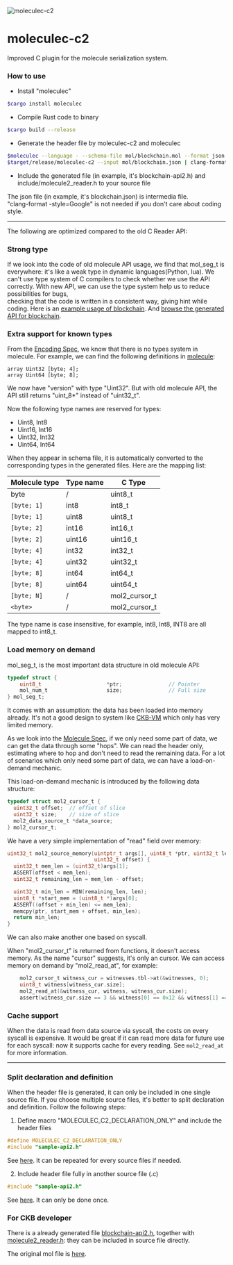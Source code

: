 ![moleculec-c2](https://github.com/XuJiandong/moleculec-c2/workflows/moleculec-c2/badge.svg)

# moleculec-c2
Improved C plugin for the molecule serialization system.

### How to use
- Install "moleculec"
```bash
$cargo install moleculec
```
- Compile Rust code to binary
```bash
$cargo build --release
```
- Generate the header file by moleculec-c2 and moleculec
```bash
$moleculec --language - --schema-file mol/blockchain.mol --format json > mol/blockchain.json
$target/release/moleculec-c2 --input mol/blockchain.json | clang-format -style=Google > tests/blockchain/blockchain-api2.h
```

- Include the generated file (in example, it's blockchain-api2.h) and include/molecule2_reader.h to your source file

The json file (in example, it's blockchain.json) is intermedia file.  
"clang-format -style=Google" is not needed if you don't care about coding style.
_________________


The following are optimized compared to the old C Reader API:
### Strong type
If we look into the code of old molecule API usage, 
we find that mol_seg_t is everywhere: it's like a weak type in dynamic languages(Python, lua). 
We can't use type system of C compilers to check whether we use the API correctly. 
With new API, we can use the type system help us to reduce possibilities for bugs,  
checking that the code is written in a consistent way, giving hint while coding.
Here is an [example usage of blockchain](https://github.com/XuJiandong/moleculec-c2/blob/bf3e045c94a43d03ab5eae16040d10600227f3b2/tests/blockchain/blockchain.c#L13-L44).
And [browse the generated API for blockchain](https://github.com/XuJiandong/moleculec-c2/blob/master/tests/blockchain/blockchain-api2.h).

### Extra support for known types
From the [Encoding Spec](https://github.com/nervosnetwork/molecule/blob/master/docs/encoding_spec.md), we know that there is no types system in molecule.
For example, we can find the following definitions in [molecule](https://github.com/XuJiandong/molecule-toolkit/blob/master/mol/blockchain.mol):
```text
array Uint32 [byte; 4];
array Uint64 [byte; 8];
```
We now have "version" with type "Uint32". But with old molecule API, the API still returns "uint_8*" instead of "uint32_t".

Now the following type names are reserved for types:
- Uint8, Int8
- Uint16, Int16
- Uint32, Int32
- Uint64, Int64


When they appear in schema file, it is automatically converted to the corresponding types in the generated files.
Here are the mapping list:

| Molecule type  | Type name   | C Type     |
|----------------|-------------|------------|
| byte           |  /          |  uint8_t   |   
| `[byte; 1]`     | int8       |  int8_t    |   
| `[byte; 1]`     | uint8      |  uint8_t   |   
| `[byte; 2]`     | int16      |  int16_t   |   
| `[byte; 2]`     | uint16     |  uint16_t  |   
| `[byte; 4]`     | int32      |  int32_t   |   
| `[byte; 4]`     | uint32     |  uint32_t  |   
| `[byte; 8]`     | int64      |  int64_t   |   
| `[byte; 8]`     | uint64     |  uint64_t  |   
| `[byte; N]`     | /          |  mol2_cursor_t  |   
| `<byte>`        | /          |  mol2_cursor_t  |  
 
The type name is case insensitive, for example, int8, Int8, INT8 are all mapped to int8_t.

### Load memory on demand

mol_seg_t, is the most important data structure in old molecule API:
```C
typedef struct {
    uint8_t                     *ptr;               // Pointer
    mol_num_t                   size;               // Full size
} mol_seg_t;
```
It comes with an assumption: the data has been loaded into memory already. It's not a good design to system like [CKB-VM](https://github.com/nervosnetwork/ckb-vm) which only has very limited memory. 

As we look into the [Molecule Spec](https://github.com/nervosnetwork/rfcs/blob/master/rfcs/0008-serialization/0008-serialization.md),
if we only need some part of data, we can get the data through some "hops". We can read the header only, estimating where to hop and don't need to read the remaining data. 
For a lot of scenarios which only need some part of data, we can have a load-on-demand mechanic.

This load-on-demand mechanic is introduced by the following data structure:
```C
typedef struct mol2_cursor_t {
  uint32_t offset;  // offset of slice
  uint32_t size;    // size of slice
  mol2_data_source_t *data_source;
} mol2_cursor_t;
```

We have a very simple implementation of "read" field over memory: 
```C
uint32_t mol2_source_memory(uintptr_t args[], uint8_t *ptr, uint32_t len,
                            uint32_t offset) {
  uint32_t mem_len = (uint32_t)args[1];
  ASSERT(offset < mem_len);
  uint32_t remaining_len = mem_len - offset;

  uint32_t min_len = MIN(remaining_len, len);
  uint8_t *start_mem = (uint8_t *)args[0];
  ASSERT((offset + min_len) <= mem_len);
  memcpy(ptr, start_mem + offset, min_len);
  return min_len;
}
```
We can also make another one based on syscall.

When "mol2_cursor_t" is returned from functions, it doesn't access memory.
As the name "cursor" suggests, it's only an cursor. We can access memory on demand by "mol2_read_at", for example:
```C
    mol2_cursor_t witness_cur = witnesses.tbl->at(&witnesses, 0);
    uint8_t witness[witness_cur.size];
    mol2_read_at(&witness_cur, witness, witness_cur.size);
    assert(witness_cur.size == 3 && witness[0] == 0x12 && witness[1] == 0x34);
```

### Cache support
When the data is read from data source via syscall, the costs on every syscall is expensive.
It would be great if it can read more data for future use for each syscall: now it supports cache for every reading.
See ```mol2_read_at``` for more information.

_________________

### Split declaration and definition
When the header file is generated, it can only be included in one single source file.
If you choose multiple source files, it's better to split declaration and definition.
Follow the following steps:
1. Define macro "MOLECULEC_C2_DECLARATION_ONLY" and include the header files
```C
#define MOLECULEC_C2_DECLARATION_ONLY
#include "sample-api2.h"
```
See [here](https://github.com/XuJiandong/moleculec-c2/blob/d00b3cfc9ceb9108507f4aa90220cfc42f3bf20f/tests/sample/decl-only-sample.c#L12-L13).
It can be repeated for every source files if needed.

2. Include header file fully in another source file (.c)
```C
#include "sample-api2.h"
```
See [here](https://github.com/XuJiandong/moleculec-c2/blob/d00b3cfc9ceb9108507f4aa90220cfc42f3bf20f/tests/sample/decl-only-impl.c#L5).
It can only be done once. 

### For CKB developer
There is a already generated file [blockchain-api2.h](https://github.com/XuJiandong/moleculec-c2/blob/master/tests/blockchain/blockchain-api2.h), together with 
[molecule2_reader.h](https://github.com/XuJiandong/moleculec-c2/blob/master/include/molecule2_reader.h): they can be included in source file directly.

The original mol file is [here](https://github.com/nervosnetwork/ckb/blob/master/util/types/schemas/blockchain.mol).
